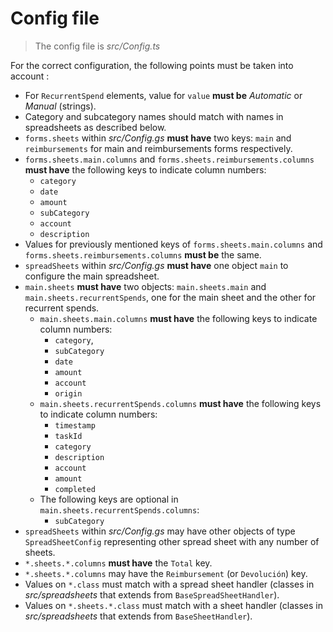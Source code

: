 # Config file

> The config file is *src/Config.ts*

For the correct configuration, the following points must be taken into account :

- For `RecurrentSpend` elements, value for `value` **must be** *Automatic* or *Manual* (strings).
- Category and subcategory names should match with names in spreadsheets as described below.
- `forms.sheets` within *src/Config.gs* **must have** two keys: `main` and `reimbursements` for main and reimbursements forms respectively.
- `forms.sheets.main.columns` and `forms.sheets.reimbursements.columns` **must have** the following keys to indicate column numbers:
  - `category`
  - `date`
  - `amount`
  - `subCategory`
  - `account`
  - `description`
- Values for previously mentioned keys of `forms.sheets.main.columns` and `forms.sheets.reimbursements.columns` **must be** the same.
- `spreadSheets` within *src/Config.gs* **must have** one object `main` to configure the main spreadsheet.
- `main.sheets` **must have** two objects: `main.sheets.main` and `main.sheets.recurrentSpends`, one for the main sheet and the other for recurrent spends.
  - `main.sheets.main.columns` **must have** the following keys to indicate column numbers:
    - `category`,
    - `subCategory`
    - `date`
    - `amount`
    - `account`
    - `origin`
  - `main.sheets.recurrentSpends.columns` **must have** the following keys to indicate column numbers:
    - `timestamp`
    - `taskId`
    - `category`
    - `description`
    - `account`
    - `amount`
    - `completed`
  - The following keys are optional in `main.sheets.recurrentSpends.columns`:
    - `subCategory`
- `spreadSheets` within *src/Config.gs* may have other objects of type `SpreadSheetConfig` representing other spread sheet with any number of sheets.
- `*.sheets.*.columns` **must have** the `Total` key.
- `*.sheets.*.columns` may have the `Reimbursement` (or `Devolución`) key.
- Values on `*.class` must match with a spread sheet handler (classes in *src/spreadsheets* that extends from `BaseSpreadSheetHandler`).
- Values on `*.sheets.*.class` must match with a sheet handler (classes in *src/spreadsheets* that extends from `BaseSheetHandler`).
